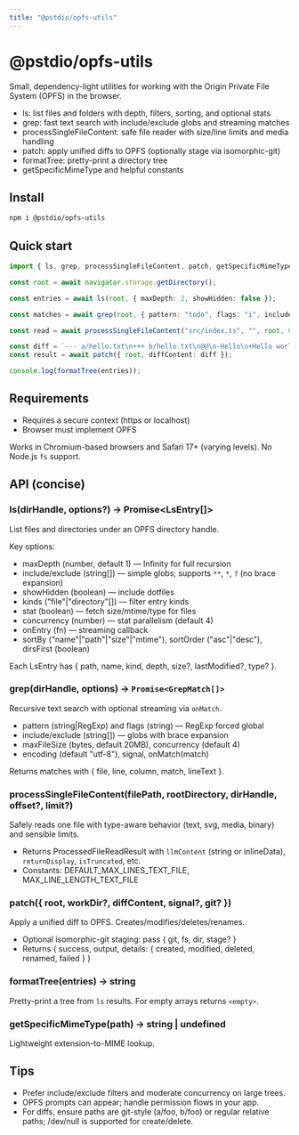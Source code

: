 ```yaml
---
title: "@pstdio/opfs-utils"
---
```


# @pstdio/opfs-utils

Small, dependency-light utilities for working with the Origin Private File System (OPFS) in the browser.

- ls: list files and folders with depth, filters, sorting, and optional stats
- grep: fast text search with include/exclude globs and streaming matches
- processSingleFileContent: safe file reader with size/line limits and media handling
- patch: apply unified diffs to OPFS (optionally stage via isomorphic-git)
- formatTree: pretty-print a directory tree
- getSpecificMimeType and helpful constants

## Install

```bash
npm i @pstdio/opfs-utils
```

## Quick start

```ts
import { ls, grep, processSingleFileContent, patch, getSpecificMimeType, formatTree } from "@pstdio/opfs-utils";

const root = await navigator.storage.getDirectory();

const entries = await ls(root, { maxDepth: 2, showHidden: false });

const matches = await grep(root, { pattern: "todo", flags: "i", include: ["**/*.ts", "**/*.md"] });

const read = await processSingleFileContent("src/index.ts", "", root, 0, 200);

const diff = `--- a/hello.txt\n+++ b/hello.txt\n@@\n-Hello\n+Hello world\n`;
const result = await patch({ root, diffContent: diff });

console.log(formatTree(entries));
```

## Requirements

- Requires a secure context (https or localhost)
- Browser must implement OPFS

Works in Chromium-based browsers and Safari 17+ (varying levels). No Node.js `fs` support.

## API (concise)

### ls(dirHandle, options?) → Promise<LsEntry[]>

List files and directories under an OPFS directory handle.

Key options:

- maxDepth (number, default 1) — Infinity for full recursion
- include/exclude (string[]) — simple globs; supports `**`, `*`, `?` (no brace expansion)
- showHidden (boolean) — include dotfiles
- kinds ("file"|"directory"[]) — filter entry kinds
- stat (boolean) — fetch size/mtime/type for files
- concurrency (number) — stat parallelism (default 4)
- onEntry (fn) — streaming callback
- sortBy ("name"|"path"|"size"|"mtime"), sortOrder ("asc"|"desc"), dirsFirst (boolean)

Each LsEntry has { path, name, kind, depth, size?, lastModified?, type? }.

### grep(dirHandle, options) → `Promise<GrepMatch[]>`

Recursive text search with optional streaming via `onMatch`.

- pattern (string|RegExp) and flags (string) — RegExp forced global
- include/exclude (string[]) — globs with brace expansion
- maxFileSize (bytes, default 20MB), concurrency (default 4)
- encoding (default "utf-8"), signal, onMatch(match)

Returns matches with { file, line, column, match, lineText }.

### processSingleFileContent(filePath, rootDirectory, dirHandle, offset?, limit?)

Safely reads one file with type-aware behavior (text, svg, media, binary) and sensible limits.

- Returns ProcessedFileReadResult with `llmContent` (string or inlineData), `returnDisplay`, `isTruncated`, etc.
- Constants: DEFAULT_MAX_LINES_TEXT_FILE, MAX_LINE_LENGTH_TEXT_FILE

### patch({ root, workDir?, diffContent, signal?, git? })

Apply a unified diff to OPFS. Creates/modifies/deletes/renames.

- Optional isomorphic-git staging: pass { git, fs, dir, stage? }
- Returns { success, output, details: { created, modified, deleted, renamed, failed } }

### formatTree(entries) → string

Pretty-print a tree from `ls` results. For empty arrays returns `<empty>`.

### getSpecificMimeType(path) → string | undefined

Lightweight extension-to-MIME lookup.

## Tips

- Prefer include/exclude filters and moderate concurrency on large trees.
- OPFS prompts can appear; handle permission flows in your app.
- For diffs, ensure paths are git-style (a/foo, b/foo) or regular relative paths; /dev/null is supported for create/delete.

